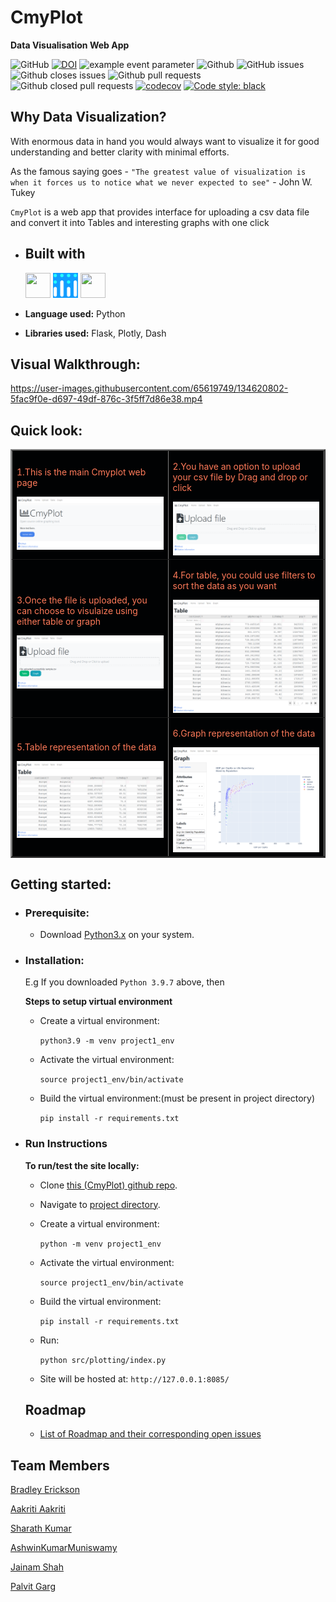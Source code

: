 # CmyPlot  
**Data Visualisation Web App** 


![GitHub](https://img.shields.io/github/license/ShreeSub/CmyPlot)
[![DOI](https://zenodo.org/badge/402902282.svg)](https://zenodo.org/badge/latestdoi/402902282)
![example event parameter](https://github.com/bradley-erickson/project1/actions/workflows/python-app.yml/badge.svg?event=push)
![Github](https://img.shields.io/badge/language-python-red.svg)
![GitHub issues](https://img.shields.io/github/issues-raw/ShreeSub/CmyPlot)
![Github closes issues](https://img.shields.io/github/issues-closed-raw/ShreeSub/CmyPlot)
![Github pull requests](https://img.shields.io/github/issues-pr/ShreeSub/CmyPlot)
![Github closed pull requests](https://img.shields.io/github/issues-pr-closed/ShreeSub/CmyPlot)
[![codecov](https://codecov.io/gh/bradley-erickson/CmyPlot/branch/main/graph/badge.svg?token=PYRZHGZC5R)](https://codecov.io/gh/bradley-erickson/CmyPlot)
[![Code style: black](https://img.shields.io/badge/code%20style-black-000000.svg)](https://github.com/psf/black)

## Why Data Visualization?

With enormous data in hand you would always want to visualize it for good understanding and better clarity with minimal efforts. 

As the famous saying goes - `"The greatest value of visualization is when it forces us to notice what we never expected to see"` - John W. Tukey

`CmyPlot` is a web app that provides interface for uploading a csv data file and convert it into Tables and interesting graphs with one click

- ## Built with

  <img src="https://cdn.jsdelivr.net/gh/devicons/devicon/icons/python/python-original.svg" width="40" height="40" />
  <img src="docs/images/custom_icons/plotly_icon.png" width="40" height="40"/>
  <img src = "https://cdn.jsdelivr.net/gh/devicons/devicon/icons/flask/flask-original.svg" width="40" height="40"/>

- **Language used:** Python
- **Libraries used:** Flask, Plotly, Dash
## Visual Walkthrough:
https://user-images.githubusercontent.com/65619749/134620802-5fac9f0e-d697-49df-876c-3f5ff7d86e38.mp4

## Quick look:

<table border="2" bordercolorlight="#b9dcff" bordercolordark="#006fdd">

  <tr style="background: #010203 ">
    <td valign="left"> 
      <p style="color: #FF7A59"> 1.This is the main Cmyplot web page 
      </p>
      <a href="./docs/images/home_page.png"> 
        <img src="./docs/images/home_page.png" >      
      </a>
    </td>
    <td valign="left"> 
      <p style="color: #FF7A59"> 2.You have an option to upload your csv file 
        by Drag and drop or click
      </p>
      <a href="./docs/images/pre_upload.png">
        <img src="./docs/images/pre_upload.png"> 
      </a>
    </td>
  </tr>
  
  <tr style="background: #010203;"> 
    <td valign="left">
      <p style="color: #FF7A59"> 3.Once the file is uploaded, you can choose
         to visulaize using either table or graph
      </p>  
      <a href="./docs/images/post_upload.png">
        <img src="./docs/images/post_upload.png">    
      </a>
    </td>
    <td valign="left"> 
      <p style="color: #FF7A59"> 4.For table, you could use 
      filters to sort the data as you want
      </p>
      <a href="./docs/images/table.png">
        <img src="./docs/images/table.png">          
      </a>
    </td>

  </tr> 
  
  <tr style="background: #010203;"> 
    <td valign="left">
     <p style="color: #FF7A59"> 5.Table representation of the data
      </p>
     <a href="./docs/images/table_filtered.png">
        <img src="./docs/images/table_filtered.png"> 
      </a> 
    </td> 
    <td valign="left">
     <p style="color: #FF7A59"> 6.Graph representation of the data
      </p>
     <a href="./docs/images/graph_filled.png">
        <img src="./docs/images/graph_filled.png"> 
      </a> 
    </td> 
  </tr> 

  <!-- <tr style="background: #010203;"> 
    <td valign = "center">
      <a href="./docs/images/graph_filled.png">
        <img src="./docs/images/graph_filled.png"> 
      </a>
    </td>
    
  </tr>  -->
 </table>
   
## Getting started:

  - ### Prerequisite:
      - Download [Python3.x](https://www.python.org/downloads/) on your system.

   - ### Installation:
      E.g If you downloaded `Python 3.9.7` above, then

      **Steps to setup virtual environment**
     - Create a virtual environment:

        `python3.9 -m venv project1_env`
    
     - Activate the virtual environment: 

        `source project1_env/bin/activate`
    
     - Build the virtual environment:(must be present in project directory)

        `pip install -r requirements.txt`

  - ### Run Instructions

     **To run/test the site locally:**

     - Clone [this (CmyPlot) github repo](https://github.com/bradley-erickson/CmyPlot).

     - Navigate to [project directory](./).

     - Create a virtual environment:

        `python -m venv project1_env`
    
     - Activate the virtual environment: 

        `source project1_env/bin/activate`
    
     - Build the virtual environment:

        `pip install -r requirements.txt`
  
     - Run:
     
        `python src/plotting/index.py`

     - Site will be hosted at:
       `http://127.0.0.1:8085/`

     ## Roadmap
       - [List of Roadmap and their corresponding open issues](https://github.com/bradley-erickson/CmyPlot/issues/48)
## Team Members
[Bradley Erickson](https://github.com/bradley-erickson)

[Aakriti Aakriti](https://github.com/aakriti0fnu)

[Sharath Kumar](https://github.com/sharathKV)

[AshwinKumarMuniswamy](https://github.com/AshwinKumarMuniswamy)

[Jainam Shah](https://github.com/j-08-shah)

[Palvit Garg](https://github.com/palvitgarg99)

